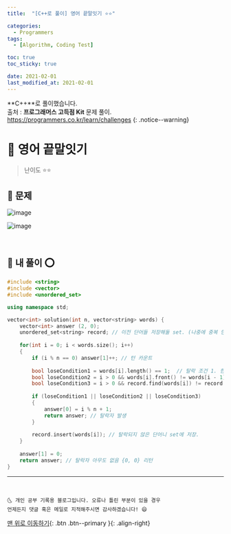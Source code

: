 ```yaml
---
title:  "[C++로 풀이] 영어 끝말잇기 ⭐⭐" 

categories:
  - Programmers
tags:
  - [Algorithm, Coding Test]

toc: true
toc_sticky: true

date: 2021-02-01
last_modified_at: 2021-02-01
---
```

**C++**로 풀이했습니다.  
출처 : **프로그래머스 고득점 Kit** 문제 풀이. <https://programmers.co.kr/learn/challenges>
{: .notice--warning}

# 📌 영어 끝말잇기

> 난이도 ⭐⭐

## 🚀 문제

![image](https://user-images.githubusercontent.com/42318591/106425829-d45b4780-64a7-11eb-8ade-d4d0d5359379.png)

![image](https://user-images.githubusercontent.com/42318591/106425838-dae9bf00-64a7-11eb-858e-82a0b1c61fde.png)


<br>

## 🚀 내 풀이 ⭕

```cpp
#include <string>
#include <vector>
#include <unordered_set>

using namespace std;

vector<int> solution(int n, vector<string> words) {
    vector<int> answer (2, 0);
    unordered_set<string> record; // 이전 단어들 저장해둘 set. (나중에 중복 단어 있는지 검사해야하니까)
    
    for(int i = 0; i < words.size(); i++)
    {
        if (i % n == 0) answer[1]++; // 턴 카운트
        
        bool loseCondition1 = words[i].length() == 1;  // 탈락 조건 1. 한 글자
        bool loseCondition2 = i > 0 && words[i].front() != words[i - 1].back(); // 탈락 조건 2. 이전 문자의 마지막 글자와 현재 문자의 첫 문자 다름
        bool loseCondition3 = i > 0 && record.find(words[i]) != record.end(); // 탈락 조건 3. 이전 문자에 중복 (record 에 없어서 end()가 나와야 중복이 없다는 것)
        
        if (loseCondition1 || loseCondition2 || loseCondition3)
        {
            answer[0] = i % n + 1;
            return answer; // 탈락자 발생
        }
            
        record.insert(words[i]); // 탈락되지 않은 단어니 set에 저장. 
    }
    
    answer[1] = 0;
    return answer; // 탈락자 아무도 없음 {0, 0} 리턴
}
```


***
<br>

    🌜 개인 공부 기록용 블로그입니다. 오류나 틀린 부분이 있을 경우 
    언제든지 댓글 혹은 메일로 지적해주시면 감사하겠습니다! 😄

[맨 위로 이동하기](#){: .btn .btn--primary }{: .align-right}
